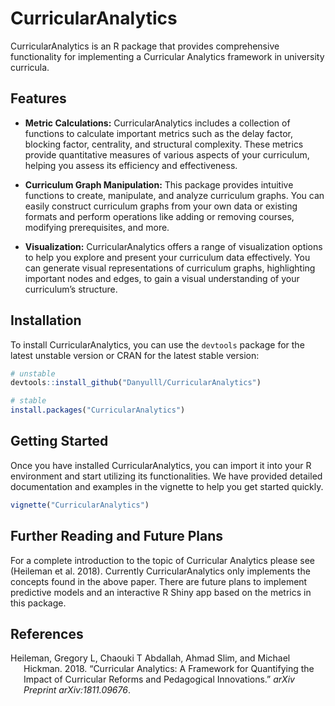 
<!-- README.md is generated from README.Rmd. Please edit that file -->

# CurricularAnalytics

CurricularAnalytics is an R package that provides comprehensive
functionality for implementing a Curricular Analytics framework in
university curricula.

## Features

- **Metric Calculations:** CurricularAnalytics includes a collection of
  functions to calculate important metrics such as the delay factor,
  blocking factor, centrality, and structural complexity. These metrics
  provide quantitative measures of various aspects of your curriculum,
  helping you assess its efficiency and effectiveness.

- **Curriculum Graph Manipulation:** This package provides intuitive
  functions to create, manipulate, and analyze curriculum graphs. You
  can easily construct curriculum graphs from your own data or existing
  formats and perform operations like adding or removing courses,
  modifying prerequisites, and more.

- **Visualization:** CurricularAnalytics offers a range of visualization
  options to help you explore and present your curriculum data
  effectively. You can generate visual representations of curriculum
  graphs, highlighting important nodes and edges, to gain a visual
  understanding of your curriculum’s structure.

## Installation

To install CurricularAnalytics, you can use the `devtools` package for
the latest unstable version or CRAN for the latest stable version:

``` r
# unstable
devtools::install_github("Danyulll/CurricularAnalytics")

# stable
install.packages("CurricularAnalytics")
```

## Getting Started

Once you have installed CurricularAnalytics, you can import it into your
R environment and start utilizing its functionalities. We have provided
detailed documentation and examples in the vignette to help you get
started quickly.

``` r
vignette("CurricularAnalytics")
```

## Further Reading and Future Plans

For a complete introduction to the topic of Curricular Analytics please
see (Heileman et al. 2018). Currently CurricularAnalytics only
implements the concepts found in the above paper. There are future plans
to implement predictive models and an interactive R Shiny app based on
the metrics in this package.

## References

<div id="refs" class="references csl-bib-body hanging-indent">

<div id="ref-heileman2018curricular" class="csl-entry">

Heileman, Gregory L, Chaouki T Abdallah, Ahmad Slim, and Michael
Hickman. 2018. “Curricular Analytics: A Framework for Quantifying the
Impact of Curricular Reforms and Pedagogical Innovations.” *arXiv
Preprint arXiv:1811.09676*.

</div>

</div>

